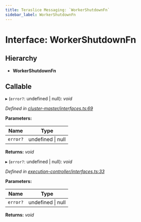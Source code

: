 ```yaml
---
title: Teraslice Messaging: `WorkerShutdownFn`
sidebar_label: WorkerShutdownFn
---
```


# Interface: WorkerShutdownFn

## Hierarchy

* **WorkerShutdownFn**

## Callable

▸ (`error?`: undefined | null): *void*

*Defined in [cluster-master/interfaces.ts:69](https://github.com/terascope/teraslice/blob/d8feecc03/packages/teraslice-messaging/src/cluster-master/interfaces.ts#L69)*

**Parameters:**

Name | Type |
------ | ------ |
`error?` | undefined &#124; null |

**Returns:** *void*

▸ (`error?`: undefined | null): *void*

*Defined in [execution-controller/interfaces.ts:33](https://github.com/terascope/teraslice/blob/d8feecc03/packages/teraslice-messaging/src/execution-controller/interfaces.ts#L33)*

**Parameters:**

Name | Type |
------ | ------ |
`error?` | undefined &#124; null |

**Returns:** *void*
